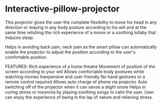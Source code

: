 # Interactive-pillow-projector

This projector gives the user the complete flexibility to move his head in any direction or staying in any body posture according to his will and at the same time relishing the rich  experience of  a movie or a soothing lullaby that induces sleep.

Helps in avoiding back pain, neck pain as the smart pillow can automatically enable the projector to adjust the position according to the user's comfortable position .

FEATURES:
Rich experience of a home theatre 
Movement of position of the screen according to your will
Allows comfortable body postures while watching movies
Inexpensive and user-friendly
No hand gestures or a remote control required
Allows auto charge of phone via projector
Auto switching off of the projector when it can sense a slight snore 
Helps in curing stress or insomnia by playing soothing songs to calm the user. User can enjoy the experience of being in the lap of nature and relieving stress.


